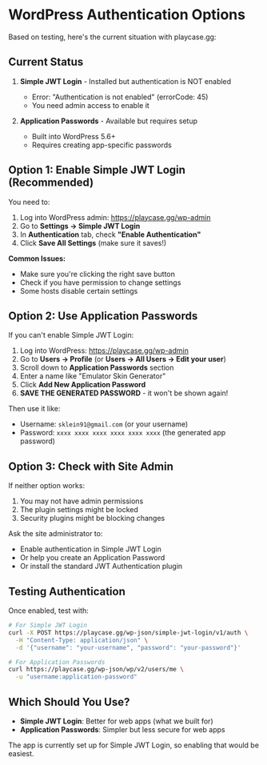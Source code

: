 # WordPress Authentication Options

Based on testing, here's the current situation with playcase.gg:

## Current Status

1. **Simple JWT Login** - Installed but authentication is NOT enabled
   - Error: "Authentication is not enabled" (errorCode: 45)
   - You need admin access to enable it

2. **Application Passwords** - Available but requires setup
   - Built into WordPress 5.6+
   - Requires creating app-specific passwords

## Option 1: Enable Simple JWT Login (Recommended)

You need to:
1. Log into WordPress admin: https://playcase.gg/wp-admin
2. Go to **Settings → Simple JWT Login**
3. In **Authentication** tab, check **"Enable Authentication"**
4. Click **Save All Settings** (make sure it saves!)

**Common Issues:**
- Make sure you're clicking the right save button
- Check if you have permission to change settings
- Some hosts disable certain settings

## Option 2: Use Application Passwords

If you can't enable Simple JWT Login:

1. Log into WordPress: https://playcase.gg/wp-admin
2. Go to **Users → Profile** (or **Users → All Users → Edit your user**)
3. Scroll down to **Application Passwords** section
4. Enter a name like "Emulator Skin Generator"
5. Click **Add New Application Password**
6. **SAVE THE GENERATED PASSWORD** - it won't be shown again!

Then use it like:
- Username: `sklein91@gmail.com` (or your username)
- Password: `xxxx xxxx xxxx xxxx xxxx xxxx` (the generated app password)

## Option 3: Check with Site Admin

If neither option works:
1. You may not have admin permissions
2. The plugin settings might be locked
3. Security plugins might be blocking changes

Ask the site administrator to:
- Enable authentication in Simple JWT Login
- Or help you create an Application Password
- Or install the standard JWT Authentication plugin

## Testing Authentication

Once enabled, test with:

```bash
# For Simple JWT Login
curl -X POST https://playcase.gg/wp-json/simple-jwt-login/v1/auth \
  -H "Content-Type: application/json" \
  -d '{"username": "your-username", "password": "your-password"}'

# For Application Passwords
curl https://playcase.gg/wp-json/wp/v2/users/me \
  -u "username:application-password"
```

## Which Should You Use?

- **Simple JWT Login**: Better for web apps (what we built for)
- **Application Passwords**: Simpler but less secure for web apps

The app is currently set up for Simple JWT Login, so enabling that would be easiest.